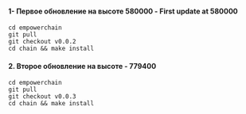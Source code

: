 #### 1- Первое обновление на высоте 580000 - First update at 580000
```Shell
cd empowerchain
git pull
git checkout v0.0.2
cd chain && make install
```

#### 2. Второе обновление на высоте - 779400
```Shell
cd empowerchain
git pull
git checkout v0.0.3
cd chain && make install
```
